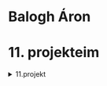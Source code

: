 # Balogh Áron

# 11. projekteim

<details><summary>11.projekt</summary>
<p>

#### We can hide anything, even code!

```ruby
   puts "Hello World"
```  

</p>
</details>
